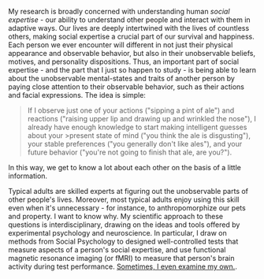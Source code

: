 My research is broadly concerned with understanding human *social expertise* - our ability to understand other people and interact with them in adaptive ways. Our lives are deeply intertwined with the lives of countless others, making social expertise a crucial part of our survival and happiness. Each person we ever encounter will different in not just their physical appearance and observable behavior, but also in their unobservable beliefs, motives, and personality dispositions.  Thus, an important part of social expertise - and the part that I just so happen to study - is being able to learn about the unobservable mental-states and traits of another person by paying close attention to their observable behavior, such as their actions and facial expressions. The idea is simple: 

>If I observe just one of your actions ("sipping a pint of ale") and reactions ("raising upper lip and drawing up and wrinkled the nose"), I already have enough knowledge to start making intelligent guesses about your >present state of mind ("you think the ale is disgusting"), your stable preferences ("you generally don't like ales"), and your future behavior ("you're not going to finish that ale, are you?"). 

In this way, we get to know a lot about each other on the basis of a little information.

Typical adults are skilled experts at figuring out the unobservable parts of other people's lives. Moreover, most typical adults enjoy using this skill even when it's unnecessary - for instance, to anthropomorphize our pets and property. I want to know why. My scientific approach to these questions is interdisciplinary, drawing on the ideas and tools offered by experimental psychology and neuroscience. In particular, I draw on methods from Social Psychology to designed well-controlled tests that measure aspects of a person's social expertise, and use functional magnetic resonance imaging (or fMRI) to measure that person's brain activity during test performance. [Sometimes, I even examine my own.](http://www.spspblog.org/this-is-my-brain-on-social-cognition).
